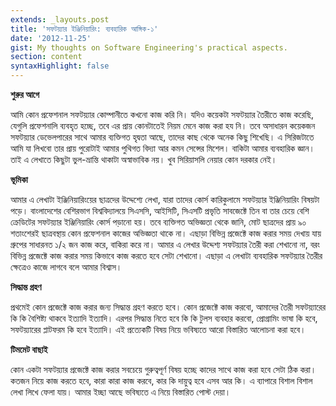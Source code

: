 ```yaml
---
extends: _layouts.post
title: 'সফটয়্যার ইঞ্জিনিয়ারিং: ব্যবহারিক আঙ্গিক-১'
date: '2012-11-25'
gist: My thoughts on Software Engineering's practical aspects.
section: content
syntaxHighlight: false
---
```


**শুরুর আগে**

আমি কোন প্রফেশনাল সফটয়্যার কোম্পানীতে কখনো কাজ করি নি। যদিও কয়েকটা সফটয়্যার তৈরীতে কাজ করেছি, যেগুলি প্রফেশনালি ব্যবহৃত হচ্ছে, তবে এর প্রায় কোনটাতেই নিয়ম মেনে কাজ করা হয নি। তবে অসাধারন কয়েকজন সফটয়্যার ডেভেলপারের সাথে আমার ব্যক্তিগত হৃদ্বতা আছে, তাদের কাছ থেকে অনেক কিছু শিখেছি। এ সিরিজটাতে আমি যা লিখবো তার প্রায় পুরোটাই আমার পুথিগত বিদ্যা আর কমন সেন্সের মিশেল। বাকিটা আমার ব্যবহারিক জ্ঞান। তাই এ লেখাতে কিছুটা ভুল-ভ্রান্তি থাকাটা অস্বাভাবিক নয়। খুব সিরিয়াসলি নেয়ার কোন দরকার নেই।

**ভূমিকা**

আমার এ লেখাটা ইঞ্জিনিয়ারিংয়ের ছাত্রদের উদ্দেশ্যে লেখা, যারা তাদের কোর্স কারিকুলামে সফটয়্যার ইঞ্জিনিয়ারিং বিষয়টা পড়ে। বাংলাদেশের বেশিরভাগ বিশ্ববিদ্যালয়ে সিএসসি, আইসিটি, সিএসটি প্রভৃতি সাবজেক্টে তিন বা তার চেয়ে বেশি ক্রেডিটের সফটয়্যার ইঞ্জিনিয়ারিং কোর্স পড়ানো হয়। তবে ব্যক্তিগত অভিজ্ঞতা থেকে জানি, মোট ছাত্রদের প্রায় ৯০ শতাংশেরই ছাত্রবস্থায় কোন প্রফেশনাল কাজের অভিজ্ঞতা থাকে না। এছাড়া বিভিন্ন প্রজেক্টে কাজ করার সময় দেখায় যায় গ্রুপের সাধারনত ১/২ জন কাজ করে, বাকিরা করে না। আমার এ লেখার উদ্দেশ্য সফটয়্যার তৈরী করা শেখানো না, বরং বিভিন্ন প্রজেক্টে কাজ করার সময় কিভাবে কাজ করতে হবে সেটা শেখানো। এছাড়া এ লেখাটা ব্যবহারিক সফটয়্যার তৈরীর ক্ষেত্রেও কাজে লাগবে বলে আমার বিশ্বাস।

**সিদ্ধান্ত গ্রহণ**

প্রথমেই কোন প্রজেক্টে কাজ করার জন্য সিদ্ধান্ত গ্রহণ করতে হবে। কোন প্রজেক্টে কাজ করবো, আমাদের তৈরী সফটয়্যারের কি কি বৈশিষ্ট্য থাকবে ইত্যাদি ইত্যাদি। এরপর সিদ্ধান্ত নিতে হবে কি কি টুলস ব্যবহার করবো, প্রোগ্রামিং ভাষা কি হবে, সফটয়্যারের প্লাটফরম কি হবে ইত্যাদি। এই প্রত্যেকটি বিষয় নিয়ে ভবিষ্যতে আরো বিস্তারিত আলোচনা করা হবে।

**টিমমেট বাছাই**

কোন একটা সফটয়্যার প্রজেক্টে কাজ করার সবচেয়ে গুরুত্বপূর্ণ বিষয় হচ্ছে কাদের সাথে কাজ করা হবে সেটা ঠিক করা। কতজন নিয়ে কাজ করতে হবে, কারা কারা কাজ করবে, কার কি দায়ুত্ব হবে এসব আর কি। এ ব্যাপারে বিশাল বিশাল লেখা লিখে ফেলা যায়। আমার ইচ্ছা আছে ভবিষ্যতে এ নিয়ে বিস্তারিত পোস্ট দেয়া।
